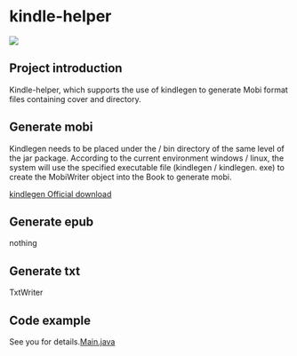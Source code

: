 # kindle-helper

<p align="left">
    <a>
    	<img src="https://img.shields.io/badge/JDK-1.8+-brightgreen.svg" >
    </a>
</p>

## Project introduction
Kindle-helper, which supports the use of kindlegen to generate Mobi format files containing cover and directory.

## Generate mobi
Kindlegen needs to be placed under the / bin directory of the same level of the jar package. According to the current environment windows / linux, the system will use the specified executable file (kindlegen / kindlegen. exe) to create the MobiWriter object into the Book to generate mobi.

[kindlegen Official download](https://www.amazon.com/gp/feature.html?docId=1000765211)

## Generate epub
nothing

## Generate txt
TxtWriter

## Code example

See you for details.[Main.java](/src/test/java/top/hunfan/kindle/Main.java)
 
